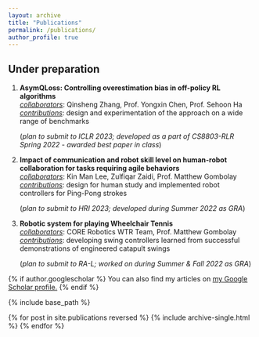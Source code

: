 ```yaml
---
layout: archive
title: "Publications"
permalink: /publications/
author_profile: true
---
```


## Under preparation

1. <b>AsymQLoss: Controlling overestimation bias in off-policy RL algorithms </b><br/>
  <u><i>collaborators</i></u>: Qinsheng Zhang, Prof. Yongxin Chen, Prof. Sehoon Ha <br/>
  <u><i>contributions</i></u>: design and experimentation of the approach on a wide range of benchmarks

    (<i>plan to submit to ICLR 2023; developed as a part of CS8803-RLR Spring 2022 - awarded best paper in class</i>)

2. <b>Impact of communication and robot skill level on human-robot collaboration for tasks requiring agile behaviors</b> <br/>
    <u><i>collaborators</i></u>: Kin Man Lee, Zulfiqar Zaidi, Prof. Matthew Gombolay <br/>
    <u><i>contributions</i></u>: design for human study and implemented robot controllers for Ping-Pong strokes<br/>

    (<i>plan to submit to HRI 2023; developed during Summer 2022 as GRA</i>)

3. <b>Robotic system for playing Wheelchair Tennis</b><br/>
   <u><i>collaborators</i></u>: CORE Robotics WTR Team, Prof. Matthew Gombolay <br/>
   <u><i>contributions</i></u>: developing swing controllers learned from successful demonstrations of engineered catapult swings <br/>

   (<i>plan to submit to RA-L; worked on during Summer & Fall 2022 as GRA</i>)


{% if author.googlescholar %}
  You can also find my articles on <u><a href="{{author.googlescholar}}">my Google Scholar profile</a>.</u>
{% endif %}

{% include base_path %}

{% for post in site.publications reversed %}
  {% include archive-single.html %}
{% endfor %}
